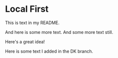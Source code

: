 # Local First

This is text in my README. 

And here is some more text. And some more text still.

Here's a great idea!

Here is some text I added in the DK branch.
